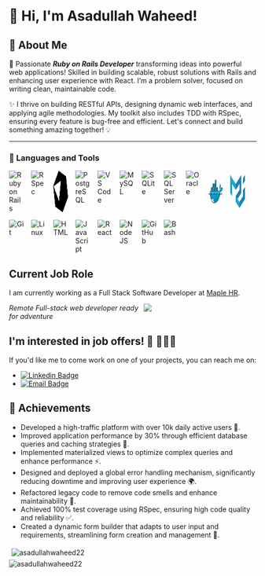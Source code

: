 # 👋 Hi, I'm Asadullah Waheed!

## 🚀 About Me
🚀 Passionate ***Ruby on Rails Developer*** transforming ideas into powerful web applications! Skilled in building scalable, robust solutions with Rails and enhancing user experience with React. I’m a problem solver, focused on writing clean, maintainable code.

✨ I thrive on building RESTful APIs, designing dynamic web interfaces, and applying agile methodologies. My toolkit also includes TDD with RSpec, ensuring every feature is bug-free and efficient. 
Let's connect and build something amazing together! 💡

---

### 🧰 Languages and Tools
<div style="display: flex; flex-wrap: wrap; gap: 15px;">
  <img alt="Ruby on Rails" title="Ruby on Rails" width="30px" src="https://cdn.jsdelivr.net/gh/devicons/devicon/icons/rails/rails-original-wordmark.svg"/>
  <img alt="RSpec" title="RSpec" width="30px" src="https://cdn.jsdelivr.net/gh/devicons/devicon/icons/rspec/rspec-original.svg"/>
  <img alt="Crystal" title="Crystal" width="30px" src="https://raw.githubusercontent.com/devicons/devicon/master/icons/crystal/crystal-original.svg"/>
  <img alt="PostgreSQL" title="PostgreSQL" width="30px" src="https://cdn.jsdelivr.net/gh/devicons/devicon/icons/postgresql/postgresql-original.svg" />
  <img alt="VS Code" title="VS Code" width="30px" src="https://cdn.jsdelivr.net/gh/devicons/devicon/icons/vscode/vscode-original.svg" />
  <img alt="MySQL" title="MySQL" width="30px" src="https://cdn.jsdelivr.net/gh/devicons/devicon/icons/mysql/mysql-original.svg" />
  <img alt="SQLite" title="SQLite" width="30px" src="https://cdn.jsdelivr.net/gh/devicons/devicon/icons/sqlite/sqlite-original.svg" />
  <img alt="SQL Server" title="SQL Server" width="30px" src="https://cdn.jsdelivr.net/gh/devicons/devicon/icons/microsoftsqlserver/microsoftsqlserver-plain.svg" />
  <img alt="Oracle" title="Oracle" width="30px" src="https://cdn.jsdelivr.net/gh/devicons/devicon/icons/oracle/oracle-original.svg" />
  <img alt="Docker" title="Docker" width="30px" src="https://raw.githubusercontent.com/devicons/devicon/master/icons/docker/docker-original.svg"/>
  <img alt="Material UI" title="Material UI" width="30px" src="https://raw.githubusercontent.com/devicons/devicon/master/icons/materialui/materialui-original.svg"/>
  <img alt="Git" title="Git" width="30px" src="https://cdn.jsdelivr.net/gh/devicons/devicon/icons/git/git-original.svg" />
  <img alt="Linux" title="Linux" width="30px" src="https://cdn.jsdelivr.net/gh/devicons/devicon/icons/linux/linux-original.svg" />
  <img alt="HTML" title="HTML" width="30px" src="https://cdn.jsdelivr.net/gh/devicons/devicon/icons/html5/html5-plain.svg" />
  <img alt="JavaScript" title="JavaScript" width="30px" src="https://cdn.jsdelivr.net/gh/devicons/devicon/icons/javascript/javascript-plain.svg" />
  <img alt="React" title="React" width="30px" src="https://cdn.jsdelivr.net/gh/devicons/devicon/icons/react/react-original.svg" />
  <img alt="NodeJS" title="NodeJS" width="30px" src="https://cdn.jsdelivr.net/gh/devicons/devicon/icons/nodejs/nodejs-original.svg" />
  <img alt="GitHub" title="GitHub" width="30px" src="https://cdn.jsdelivr.net/gh/devicons/devicon/icons/github/github-original.svg" />
  <img alt="Bash" title="Bash" width="30px" src="https://cdn.jsdelivr.net/gh/devicons/devicon/icons/bash/bash-original.svg" />
</div>

## Current Job Role
I am currently working as a Full Stack Software Developer at [Maple HR](https://maplehr.io/).

<img align='right' src="https://media1.giphy.com/media/PgLLtnqHts1woXeKpy/giphy.gif?cid=ecf05e47yvmdb2do7n27eaitsqafb62bkzsidma6evltkedr&rid=giphy.gif" width="230" style="margin-left: 10px; margin-bottom: 10px;">
<p><em>Remote Full-stack web developer ready for adventure</em></p>

## I'm interested in job offers! 🏢 🏃‍♂️💨

If you'd like me to come work on one of your projects, you can reach me on:

- [![Linkedin Badge](https://img.shields.io/badge/-Asadullah%20Waheed-blue?style=flat-square&logo=Linkedin&logoColor=white&link=https://www.linkedin.com/in/asadullahwaheed22/)](https://www.linkedin.com/in/asadullahwaheed22)
- [![Email Badge](https://img.shields.io/badge/Email-waheedasadullah123%40gmail.com-brightgreen)](mailto:waheedasadullah123@gmail.com)

## 🌟 Achievements
- Developed a high-traffic platform with over 10k daily active users 🛒.
- Improved application performance by 30% through efficient database queries and caching strategies 🚀.
- Implemented materialized views to optimize complex queries and enhance performance ⚡.
- Designed and deployed a global error handling mechanism, significantly reducing downtime and improving user experience 🌍.
- Refactored legacy code to remove code smells and enhance maintainability 💪.
- Achieved 100% test coverage using RSpec, ensuring high code quality and reliability ✅.
- Created a dynamic form builder that adapts to user input and requirements, streamlining form creation and management 🔧.

<p>

  <img align="left" src="https://github-readme-stats.vercel.app/api/top-langs?username=asadullahwaheed22&show_icons=true&locale=en&layout=compact&theme=transparent" alt="asadullahwaheed22" style="width: 360px; height: auto; padding: 5px;" />
</p>

<p>
  <img align="center" src="https://github-readme-streak-stats.herokuapp.com/?user=asadullahwaheed22&theme=transparent" alt="asadullahwaheed22" padding: 0px;" />
</p>

